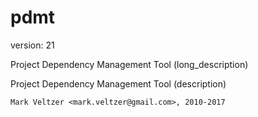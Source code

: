 pdmt
====

version: 21

Project Dependency Management Tool (long_description)

Project Dependency Management Tool (description)

	Mark Veltzer <mark.veltzer@gmail.com>, 2010-2017
